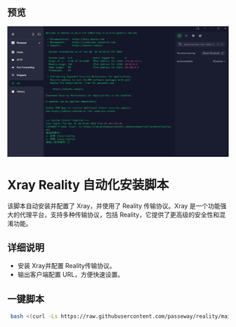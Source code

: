 ## 预览

![preview](预览.png)

# Xray Reality 自动化安装脚本
该脚本自动安装并配置了 Xray，并使用了 Reality 传输协议。Xray 是一个功能强大的代理平台，支持多种传输协议，包括 Reality，它提供了更高级的安全性和混淆功能。

## 详细说明

- 安装 Xray并配置 Reality传输协议。
- 输出客户端配置 URL，方便快速设置。

## 一键脚本
  ```bash
   bash <(curl -Ls https://raw.githubusercontent.com/passeway/reality/main/reality.sh)
